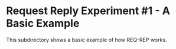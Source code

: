 # Request Reply Experiment #1 - A Basic Example

This subdirectory shows a basic example of how REQ-REP works.
